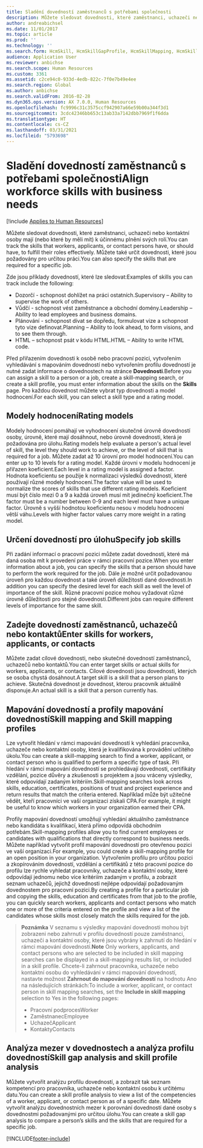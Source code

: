 ```yaml
---
title: Sladění dovedností zaměstnanců s potřebami společnosti
description: Můžete sledovat dovednosti, které zaměstnanci, uchazeči nebo kontaktní osoby mají (nebo které by měli mít) k účinnému plnění svých rolí. Můžete také určit dovednosti, které jsou požadovány pro určitou práci.
author: andreabichsel
ms.date: 11/01/2017
ms.topic: article
ms.prod: ''
ms.technology: ''
ms.search.form: HcmSkill, HcmSkillGapProfile, HcmSkillMapping, HcmSkillType, HcmEmployeeDevelopmentWorkspace
audience: Application User
ms.reviewer: anbichse
ms.search.scope: Human Resources
ms.custom: 3361
ms.assetid: c2ce94c0-933d-4edb-822c-7f0e7b49e4ee
ms.search.region: Global
ms.author: anbichse
ms.search.validFrom: 2016-02-28
ms.dyn365.ops.version: AX 7.0.0, Human Resources
ms.openlocfilehash: fc9996c31c3575ccf942907a66e59b00a344f3d1
ms.sourcegitcommit: 3cdc42346bb653c13ab33a7142dbb7969f1f6dda
ms.translationtype: HT
ms.contentlocale: cs-CZ
ms.lasthandoff: 03/31/2021
ms.locfileid: "5793698"
---
```

# <a name="align-workforce-skills-with-business-needs"></a><span data-ttu-id="0a3ac-104">Sladění dovedností zaměstnanců s potřebami společnosti</span><span class="sxs-lookup"><span data-stu-id="0a3ac-104">Align workforce skills with business needs</span></span>

[!include [Applies to Human Resources](../includes/applies-to-hr.md)]

<span data-ttu-id="0a3ac-105">Můžete sledovat dovednosti, které zaměstnanci, uchazeči nebo kontaktní osoby mají (nebo které by měli mít) k účinnému plnění svých rolí.</span><span class="sxs-lookup"><span data-stu-id="0a3ac-105">You can track the skills that workers, applicants, or contact persons have, or should have, to fulfill their roles effectively.</span></span> <span data-ttu-id="0a3ac-106">Můžete také určit dovednosti, které jsou požadovány pro určitou práci.</span><span class="sxs-lookup"><span data-stu-id="0a3ac-106">You can also specify the skills that are required for a specific job.</span></span>

<span data-ttu-id="0a3ac-107">Zde jsou příklady dovedností, které lze sledovat:</span><span class="sxs-lookup"><span data-stu-id="0a3ac-107">Examples of skills you can track include the following:</span></span>
-   <span data-ttu-id="0a3ac-108">Dozorčí - schopnost dohlížet na práci ostatních.</span><span class="sxs-lookup"><span data-stu-id="0a3ac-108">Supervisory – Ability to supervise the work of others.</span></span>
-   <span data-ttu-id="0a3ac-109">Vůdčí - schopnost vést zaměstnance a obchodní domény.</span><span class="sxs-lookup"><span data-stu-id="0a3ac-109">Leadership – Ability to lead employees and business domains.</span></span>
-   <span data-ttu-id="0a3ac-110">Plánování - schopnost dívat se dopředu, formulovat vize a schopnost tyto vize definovat.</span><span class="sxs-lookup"><span data-stu-id="0a3ac-110">Planning – Ability to look ahead, to form visions, and to see them through.</span></span>
-   <span data-ttu-id="0a3ac-111">HTML – schopnost psát v kódu HTML.</span><span class="sxs-lookup"><span data-stu-id="0a3ac-111">HTML – Ability to write HTML code.</span></span>

<span data-ttu-id="0a3ac-112">Před přiřazením dovednosti k osobě nebo pracovní pozici, vytvořením vyhledávání s mapováním dovedností nebo vytvořením profilu dovedností je nutné zadat informace o dovednostech na stránce **Dovednosti**.</span><span class="sxs-lookup"><span data-stu-id="0a3ac-112">Before you can assign a skill to a person or a job, create a skill-mapping search, or create a skill profile, you must enter information about the skills on the **Skills** page.</span></span> <span data-ttu-id="0a3ac-113">Pro každou dovednost můžete vybrat typ dovednosti a model hodnocení.</span><span class="sxs-lookup"><span data-stu-id="0a3ac-113">For each skill, you can select a skill type and a rating model.</span></span>

## <a name="rating-models"></a><span data-ttu-id="0a3ac-114">Modely hodnocení</span><span class="sxs-lookup"><span data-stu-id="0a3ac-114">Rating models</span></span>
<span data-ttu-id="0a3ac-115">Modely hodnocení pomáhají ve vyhodnocení skutečné úrovně dovedností osoby, úrovně, které mají dosáhnout, nebo úrovně dovednosti, která je požadována pro úlohu.</span><span class="sxs-lookup"><span data-stu-id="0a3ac-115">Rating models help evaluate a person's actual level of skill, the level they should work to achieve, or the level of skill that is required for a job.</span></span> <span data-ttu-id="0a3ac-116">Můžete zadat až 10 úrovní pro model hodnocení.</span><span class="sxs-lookup"><span data-stu-id="0a3ac-116">You can enter up to 10 levels for a rating model.</span></span>  <span data-ttu-id="0a3ac-117">Každé úrovni v modelu hodnocení je přiřazen koeficient.</span><span class="sxs-lookup"><span data-stu-id="0a3ac-117">Each level in a rating model is assigned a factor.</span></span>  <span data-ttu-id="0a3ac-118">Hodnota koeficientu se použije k normalizaci výsledků dovedností, které používají různé modely hodnocení.</span><span class="sxs-lookup"><span data-stu-id="0a3ac-118">The factor value will be used to normalize the scores of skills that use different rating models.</span></span>  <span data-ttu-id="0a3ac-119">Koeficient musí být číslo mezi 0 a 9 a každá úroveň musí mít jedinečný koeficient.</span><span class="sxs-lookup"><span data-stu-id="0a3ac-119">The factor must be a number between 0-9 and each level must have a unique factor.</span></span>  <span data-ttu-id="0a3ac-120">Úrovně s vyšší hodnotou koeficientu nesou v modelu hodnocení větší váhu.</span><span class="sxs-lookup"><span data-stu-id="0a3ac-120">Levels with higher factor values carry more weight in a rating model.</span></span>

## <a name="specify-job-skills"></a><span data-ttu-id="0a3ac-121">Určení dovedností pro úlohu</span><span class="sxs-lookup"><span data-stu-id="0a3ac-121">Specify job skills</span></span>
<span data-ttu-id="0a3ac-122">Při zadání informací o pracovní pozici můžete zadat dovednosti, které má daná osoba mít k provedení práce v rámci pracovní pozice.</span><span class="sxs-lookup"><span data-stu-id="0a3ac-122">When you enter information about a job, you can specify the skills that a person should have to perform the work required for the job.</span></span>  <span data-ttu-id="0a3ac-123">Dále je možné určit požadovanou úroveň pro každou dovednost a také úroveň důležitosti dané dovednosti.</span><span class="sxs-lookup"><span data-stu-id="0a3ac-123">In addition you can specify the desired level for each skill as well the level of importance of the skill.</span></span> <span data-ttu-id="0a3ac-124">Různé pracovní pozice mohou vyžadovat různé úrovně důležitosti pro stejné dovednosti.</span><span class="sxs-lookup"><span data-stu-id="0a3ac-124">Different jobs can require different levels of importance for the same skill.</span></span>

## <a name="enter-skills-for-workers-applicants-or-contacts"></a><span data-ttu-id="0a3ac-125">Zadejte dovedností zaměstnanců, uchazečů nebo kontaktů</span><span class="sxs-lookup"><span data-stu-id="0a3ac-125">Enter skills for workers, applicants, or contacts</span></span>
<span data-ttu-id="0a3ac-126">Můžete zadat cílové dovednosti, nebo skutečné dovedností zaměstnanců, uchazečů nebo kontaktů.</span><span class="sxs-lookup"><span data-stu-id="0a3ac-126">You can enter target skills or actual skills for workers, applicants, or contacts.</span></span> <span data-ttu-id="0a3ac-127">Cílové dovednosti jsou dovednosti, kterých se osoba chystá dosáhnout.</span><span class="sxs-lookup"><span data-stu-id="0a3ac-127">A target skill is a skill that a person plans to achieve.</span></span> <span data-ttu-id="0a3ac-128">Skutečná dovednost je dovednost, kterou pracovník aktuálně disponuje.</span><span class="sxs-lookup"><span data-stu-id="0a3ac-128">An actual skill is a skill that a person currently has.</span></span>

## <a name="skill-mapping-and-skill-mapping-profiles"></a><span data-ttu-id="0a3ac-129"> Mapování dovedností a profily mapování dovedností</span><span class="sxs-lookup"><span data-stu-id="0a3ac-129">Skill mapping and Skill mapping profiles</span></span>
<span data-ttu-id="0a3ac-130">Lze vytvořit hledání v rámci mapování dovedností k vyhledání pracovníka, uchazeče nebo kontaktní osoby, která je kvalifikována k provádění určitého úkolu.</span><span class="sxs-lookup"><span data-stu-id="0a3ac-130">You can create a skill-mapping search to find a worker, applicant, or contact person who is qualified to perform a specific type of task.</span></span> <span data-ttu-id="0a3ac-131">Při hledání v rámci mapování dovedností se prohledávají dovednosti, certifikáty vzdělání, pozice důvěry a zkušenosti s projektem a jsou vráceny výsledky, které odpovídají zadaným kritériím.</span><span class="sxs-lookup"><span data-stu-id="0a3ac-131">Skill-mapping searches look across skills, education, certificates, positions of trust and project experience and return results that match the criteria entered.</span></span>  <span data-ttu-id="0a3ac-132">Například může být užitečné vědět, kteří pracovníci ve vaší organizaci získali CPA.</span><span class="sxs-lookup"><span data-stu-id="0a3ac-132">For example, it might be useful to know which workers in your organization earned their CPA.</span></span>

<span data-ttu-id="0a3ac-133">Profily mapování dovedností umožňují vyhledání aktuálního zaměstnance nebo kandidáta s kvalifikací, která přímo odpovídá obchodním potřebám.</span><span class="sxs-lookup"><span data-stu-id="0a3ac-133">Skill-mapping profiles allow you to find current employees or candidates with qualifications that directly correspond to business needs.</span></span>  <span data-ttu-id="0a3ac-134">Můžete například vytvořit profil mapování dovedností pro otevřenou pozici ve vaší organizaci.</span><span class="sxs-lookup"><span data-stu-id="0a3ac-134">For example, you could create a skill-mapping profile for an open position in your organization.</span></span> <span data-ttu-id="0a3ac-135">Vytvořením profilu pro určitou pozici a zkopírováním dovedností, vzdělání a certifikátů z této pracovní pozice do profilu lze rychle vyhledat pracovníky, uchazeče a kontaktní osoby, které odpovídají jednomu nebo více kritériím zadaným v profilu, a zobrazit seznam uchazečů, jejichž dovednosti nejlépe odpovídají požadovaným dovednostem pro pracovní pozici.</span><span class="sxs-lookup"><span data-stu-id="0a3ac-135">By creating a profile for a particular job and copying the skills, education and certificates from that job to the profile, you can quickly search workers, applicants and contact persons who match one or more of the criteria entered on the profile and view a list of the candidates whose skills most closely match the skills required for the job.</span></span>

> <span data-ttu-id="0a3ac-136">**Poznámka** V seznamu s výsledky mapování dovednosti mohou být zobrazeni nebo zahrnuti v profilu dovedností pouze zaměstnanci, uchazeči a kontaktní osoby, které jsou vybrány k zahrnutí do hledání v rámci mapování dovedností.</span><span class="sxs-lookup"><span data-stu-id="0a3ac-136">**Note** Only workers, applicants, and contact persons who are selected to be included in skill mapping searches can be displayed in a skill-mapping results list, or included in a skill profile.</span></span> <span data-ttu-id="0a3ac-137">Chcete-li zahrnout pracovníka, uchazeče nebo kontaktní osobu do vyhledávání v rámci mapování dovedností, nastavte možnost **Zahrnout do mapování dovedností** na hodnotu Ano na následujících stránkách:</span><span class="sxs-lookup"><span data-stu-id="0a3ac-137">To include a worker, applicant, or contact person in skill mapping searches, set the **Include in skill mapping** selection to Yes in the following pages:</span></span>
> 
> + <span data-ttu-id="0a3ac-138">Pracovní podproces</span><span class="sxs-lookup"><span data-stu-id="0a3ac-138">Worker</span></span>
> + <span data-ttu-id="0a3ac-139">Zaměstnanec</span><span class="sxs-lookup"><span data-stu-id="0a3ac-139">Employee</span></span>
> + <span data-ttu-id="0a3ac-140">Uchazeč</span><span class="sxs-lookup"><span data-stu-id="0a3ac-140">Applicant</span></span>
> + <span data-ttu-id="0a3ac-141">Kontakty</span><span class="sxs-lookup"><span data-stu-id="0a3ac-141">Contacts</span></span>

## <a name="skill-gap-analysis-and-skill-profile-analysis"></a><span data-ttu-id="0a3ac-142">Analýza mezer v dovednostech a analýza profilu dovedností</span><span class="sxs-lookup"><span data-stu-id="0a3ac-142">Skill gap analysis and skill profile analysis</span></span>
<span data-ttu-id="0a3ac-143">Můžete vytvořit analýzu profilu dovedností, a zobrazit tak seznam kompetencí pro pracovníka, uchazeče nebo kontaktní osobu k určitému datu.</span><span class="sxs-lookup"><span data-stu-id="0a3ac-143">You can create a skill profile analysis to view a list of the competencies of a worker, applicant, or contact person as of a specific date.</span></span> <span data-ttu-id="0a3ac-144">Můžete vytvořit analýzu dovednostních mezer k porovnání dovedností dané osoby s dovednostmi požadovanými pro určitou úlohu.</span><span class="sxs-lookup"><span data-stu-id="0a3ac-144">You can create a skill gap analysis to compare a person’s skills and the skills that are required for a specific job.</span></span>  




[!INCLUDE[footer-include](../includes/footer-banner.md)]